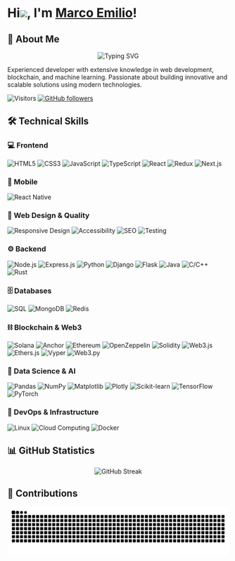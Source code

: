 # Hi<img src="https://raw.githubusercontent.com/MartinHeinz/MartinHeinz/master/wave.gif" width="30px">, I'm [Marco Emilio](https://github.com/megonx)!

<!-- <div align="center">
  <img src="https://raw.githubusercontent.com/megonx/megonx/main/assets/header-image.png" alt="Cover Banner" width="100%"/>
</div> -->

<!-- <p align="center">
  <a href="#about-me">About Me</a> •
  <a href="#skills">Skills</a> •
  <a href="#projects">Projects</a> •
  <a href="#statistics">Statistics</a> •
  <a href="#contributions">Contributions</a> •
  <a href="#contact">Contact</a>
</p> -->

<h2 id="about-me">🚀 About Me</h2>

<div align="center">

<img src="https://readme-typing-svg.demolab.com?font=Fira+Code&pause=1000&center=true&vCenter=true&width=435&lines=Software+Engineer;Machine+Learning+Specialist;Blockchain+Enthusiast;Passionate+about+Technology" alt="Typing SVG" />

</div>

Experienced developer with extensive knowledge in web development, blockchain, and machine learning. Passionate about building innovative and scalable solutions using modern technologies.

![Visitors](https://visitor-badge.laobi.icu/badge?page_id=megonx.megonx&right_color=black)
[![GitHub followers](https://img.shields.io/github/followers/megonx.svg?style=social&label=Follow&maxAge=2592000)](https://github.com/megonx?tab=followers)

<h2 id="skills">🛠️ Technical Skills</h2>

### 💻 Frontend

![HTML5](https://img.shields.io/badge/HTML5-E34F26?style=for-the-badge&logo=html5&logoColor=white)
![CSS3](https://img.shields.io/badge/CSS3-1572B6?style=for-the-badge&logo=css3&logoColor=white)
![JavaScript](https://img.shields.io/badge/JavaScript-F7DF1E?style=for-the-badge&logo=javascript&logoColor=black)
![TypeScript](https://img.shields.io/badge/TypeScript-007ACC?style=for-the-badge&logo=typescript&logoColor=white)
![React](https://img.shields.io/badge/React-20232A?style=for-the-badge&logo=react&logoColor=61DAFB)
![Redux](https://img.shields.io/badge/Redux-593D88?style=for-the-badge&logo=redux&logoColor=white)
![Next.js](https://img.shields.io/badge/Next.js-000000?style=for-the-badge&logo=next.js&logoColor=white)

### 📱 Mobile

![React Native](https://img.shields.io/badge/React_Native-20232A?style=for-the-badge&logo=react&logoColor=61DAFB)

### 🎨 Web Design & Quality

![Responsive Design](https://img.shields.io/badge/Responsive%20Design-5C2D91?style=for-the-badge)
![Accessibility](https://img.shields.io/badge/Accessibility-0052CC?style=for-the-badge)
![SEO](https://img.shields.io/badge/SEO-47A248?style=for-the-badge)
![Testing](https://img.shields.io/badge/Automated%20Testing-CB3837?style=for-the-badge)

### ⚙️ Backend

![Node.js](https://img.shields.io/badge/Node.js-339933?style=for-the-badge&logo=nodedotjs&logoColor=white)
![Express.js](https://img.shields.io/badge/Express.js-000000?style=for-the-badge&logo=express&logoColor=white)
![Python](https://img.shields.io/badge/Python-3776AB?style=for-the-badge&logo=python&logoColor=white)
![Django](https://img.shields.io/badge/Django-092E20?style=for-the-badge&logo=django&logoColor=white)
![Flask](https://img.shields.io/badge/Flask-000000?style=for-the-badge&logo=flask&logoColor=white)
![Java](https://img.shields.io/badge/Java-ED8B00?style=for-the-badge&logo=openjdk&logoColor=white)
![C/C++](https://img.shields.io/badge/C%2FC%2B%2B-00599C?style=for-the-badge&logo=c%2B%2B&logoColor=white)
![Rust](https://img.shields.io/badge/Rust-000000?style=for-the-badge&logo=rust&logoColor=white)

### 🗄️ Databases

![SQL](https://img.shields.io/badge/SQL-4479A1?style=for-the-badge&logo=mysql&logoColor=white)
![MongoDB](https://img.shields.io/badge/MongoDB-4EA94B?style=for-the-badge&logo=mongodb&logoColor=white)
![Redis](https://img.shields.io/badge/Redis-DC382D?style=for-the-badge&logo=redis&logoColor=white)

### ⛓️ Blockchain & Web3

![Solana](https://img.shields.io/badge/Solana-9945FF?style=for-the-badge&logo=solana&logoColor=white)
![Anchor](https://img.shields.io/badge/Anchor-2C99CE?style=for-the-badge&logo=anchor&logoColor=white)
![Ethereum](https://img.shields.io/badge/Ethereum-3C3C3D?style=for-the-badge&logo=ethereum&logoColor=white)
![OpenZeppelin](https://img.shields.io/badge/OpenZeppelin-4E5EE4?style=for-the-badge&logo=OpenZeppelin&logoColor=white)
![Solidity](https://img.shields.io/badge/Solidity-363636?style=for-the-badge&logo=solidity&logoColor=white)
![Web3.js](https://img.shields.io/badge/Web3.js-F16822?style=for-the-badge&logo=web3.js&logoColor=white)
![Ethers.js](https://img.shields.io/badge/Ethers.js-3C3C3D?style=for-the-badge)
![Vyper](https://img.shields.io/badge/Vyper-333333?style=for-the-badge)
![Web3.py](https://img.shields.io/badge/Web3.py-3671A3?style=for-the-badge)

<!-- ![Truffle](https://img.shields.io/badge/Truffle-5C2D91?style=for-the-badge) -->
<!-- ![Hardhat](https://img.shields.io/badge/Hardhat-FFF100?style=for-the-badge) -->
<!-- ![Ape](https://img.shields.io/badge/Ape-000000?style=for-the-badge) -->

### 🤖 Data Science & AI

![Pandas](https://img.shields.io/badge/Pandas-150458?style=for-the-badge&logo=pandas&logoColor=white)
![NumPy](https://img.shields.io/badge/NumPy-013243?style=for-the-badge&logo=numpy&logoColor=white)
![Matplotlib](https://img.shields.io/badge/Matplotlib-11557C?style=for-the-badge)
![Plotly](https://img.shields.io/badge/Plotly-3F4F75?style=for-the-badge&logo=plotly&logoColor=white)
![Scikit-learn](https://img.shields.io/badge/Scikit--learn-F7931E?style=for-the-badge&logo=scikit-learn&logoColor=white)
![TensorFlow](https://img.shields.io/badge/TensorFlow-FF6F00?style=for-the-badge&logo=tensorflow&logoColor=white)
![PyTorch](https://img.shields.io/badge/PyTorch-EE4C2C?style=for-the-badge&logo=pytorch&logoColor=white)

### 🔧 DevOps & Infrastructure

![Linux](https://img.shields.io/badge/Linux-FCC624?style=for-the-badge&logo=linux&logoColor=black)
![Cloud Computing](https://img.shields.io/badge/Cloud%20Computing-4285F4?style=for-the-badge&logo=google-cloud&logoColor=white)
![Docker](https://img.shields.io/badge/Docker-2496ED?style=for-the-badge&logo=docker&logoColor=white)

<!-- <h2 id="projects">🔥 Featured Projects</h2>

<div align="center">
  <a href="https://github.com/megonx/project1">
    <img src="https://github-readme-stats.vercel.app/api/pin/?username=megonx&repo=project1&theme=radical" alt="Project 1" />
  </a>
  <a href="https://github.com/megonx/project2">
    <img src="https://github-readme-stats.vercel.app/api/pin/?username=megonx&repo=project2&theme=radical" alt="Project 2" />
  </a>
</div> -->

<h2 id="statistics">📊 GitHub Statistics</h2>

<div align="center">
  <img src="https://github-readme-streak-stats.herokuapp.com/?user=megonx&theme=radical" alt="GitHub Streak" />
</div>

<!-- <div align="center">
  <img src="https://github-readme-stats.vercel.app/api?username=megonx&show_icons=true&theme=radical" alt="GitHub Stats" />
</div> -->

<!-- <div align="center">
  <img src="https://github-readme-stats.vercel.app/api/top-langs/?username=megonx&layout=compact&theme=radical" alt="Top Languages" />
</div> -->

<h2 id="contributions">🐍 Contributions</h2>

<div align="center">
  <img src="https://raw.githubusercontent.com/megonx/megonx/output/github-snake-dark.svg" alt="Snake animation" />
</div>

<!-- <h2 id="contact">📫 Get in Touch</h2>

<div align="center">

  [![LinkedIn](https://img.shields.io/badge/LinkedIn-0077B5?style=for-the-badge&logo=linkedin&logoColor=white)](https://www.linkedin.com/in/megonx/)
  [![Twitter](https://img.shields.io/badge/Twitter-1DA1F2?style=for-the-badge&logo=twitter&logoColor=white)](https://twitter.com/megonx)
  [![Email](https://img.shields.io/badge/Email-D14836?style=for-the-badge&logo=gmail&logoColor=white)](mailto:your-email@example.com)
  [![Portfolio](https://img.shields.io/badge/Portfolio-000000?style=for-the-badge&logo=About.me&logoColor=white)](https://yourwebsite.com)

</div> -->
